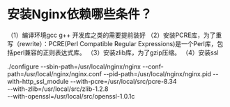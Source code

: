 # 安装Nginx依赖哪些条件？

（1）编译环境gcc g++ 开发库之类的需要提前装好
（2）安装PCRE库，为了重写（rewrite）：PCRE(Perl Compatible Regular Expressions)是一个Perl库，包括perl兼容的正则表达式库。
（3）安装zlib库，为了gzip压缩。
（4）安装ssl

./configure --sbin-path=/usr/local/nginx/nginx 
--conf-path=/usr/local/nginx/nginx.conf 
--pid-path=/usr/local/nginx/nginx.pid 
--with-http_ssl_module
--with-pcre=/usr/local/src/pcre-8.34 			
--with-zlib=/usr/local/src/zlib-1.2.8 			
--with-openssl=/usr/local/src/openssl-1.0.1c